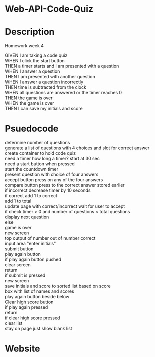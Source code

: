 # Web-API-Code-Quiz

# Description
Homework week 4  

GIVEN I am taking a code quiz  
WHEN I click the start button  
THEN a timer starts and I am presented with a question  
WHEN I answer a question  
THEN I am presented with another question  
WHEN I answer a question incorrectly  
THEN time is subtracted from the clock  
WHEN all questions are answered or the timer reaches 0  
THEN the game is over  
WHEN the game is over  
THEN I can save my initials and score  

# Psuedocode
determine number of questions   
generate a list of questions with 4 choices and slot for correct answer   
create container to hold code quiz  
need a timer how long a timer?  start at 30 sec   
need a start button when pressed   
start the countdown timer   
  present question with choice of four answers  
  accept button press on any of the four answers   
  compare button press to the correct answer stored earlier   
    if incorrect decrease timer by 10 seconds   
    if correct add 1 to correct   
    add 1 to total  
    update page with correct/incorrect wait for user to accept   
    if check timer > 0 and number of questions < total questions   
      display next question   
    else  
      game is over  
      new screen   
        top output of number out of number correct  
        input area "enter initials"  
        submit button   
        play again button   
	  if play again button pushed   
	    clear screen  
	    return  
	  if submit is pressed   
	    new screen   
	    save initials and score to sorted list based on score   
	    box with list of names and scores   
	    play again button beside below   
	    Clear high score button   
	      if play again pressed   
	        return   
	      if clear high score pressed  
	        clear list   
	        stay on page just show blank list   

# Website

